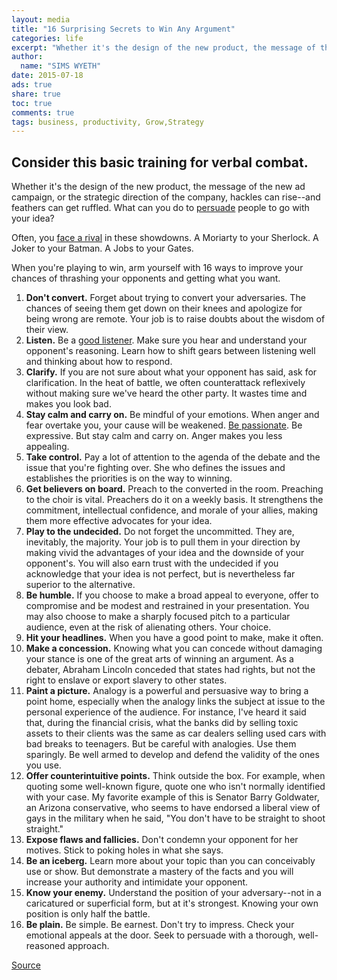 ```yaml
---
layout: media
title: "16 Surprising Secrets to Win Any Argument"
categories: life
excerpt: "Whether it's the design of the new product, the message of the new ad campaign, or the strategic direction of the company, hackles can rise--and feathers can get ruffled. What can you do to [persuade][1] people to go with your idea?"
author: 
  name: "SIMS WYETH"
date: 2015-07-18
ads: true
share: true
toc: true
comments: true
tags: business, productivity, Grow,Strategy
---
```

## Consider this basic training for verbal combat.

Whether it's the design of the new product, the message of the new ad campaign, or the strategic direction of the company, hackles can rise--and feathers can get ruffled. What can you do to [persuade][1] people to go with your idea?

Often, you [face a rival][2] in these showdowns. A Moriarty to your Sherlock. A Joker to your Batman. A Jobs to your Gates.

When you're playing to win, arm yourself with 16 ways to improve your chances of thrashing your opponents and getting what you want.

1. **Don't convert.** Forget about trying to convert your adversaries. The chances of seeing them get down on their knees and apologize for being wrong are remote. Your job is to raise doubts about the wisdom of their view.
2. **Listen.** Be a [good listener][3]. Make sure you hear and understand your opponent's reasoning. Learn how to shift gears between listening well and thinking about how to respond.
3. **Clarify.** If you are not sure about what your opponent has said, ask for clarification. In the heat of battle, we often counterattack reflexively without making sure we've heard the other party. It wastes time and makes you look bad.
4. **Stay calm and carry on.** Be mindful of your emotions. When anger and fear overtake you, your cause will be weakened. [Be passionate][4]. Be expressive. But stay calm and carry on. Anger makes you less appealing.
5. **Take control.** Pay a lot of attention to the agenda of the debate and the issue that you're fighting over. She who defines the issues and establishes the priorities is on the way to winning.
6. **Get believers on board.** Preach to the converted in the room. Preaching to the choir is vital. Preachers do it on a weekly basis. It strengthens the commitment, intellectual confidence, and morale of your allies, making them more effective advocates for your idea.
7. **Play to the undecided.** Do not forget the uncommitted. They are, inevitably, the majority. Your job is to pull them in your direction by making vivid the advantages of your idea and the downside of your opponent's. You will also earn trust with the undecided if you acknowledge that your idea is not perfect, but is nevertheless far superior to the alternative.
8. **Be humble.** If you choose to make a broad appeal to everyone, offer to compromise and be modest and restrained in your presentation. You may also choose to make a sharply focused pitch to a particular audience, even at the risk of alienating others. Your choice.
9. **Hit your headlines.** When you have a good point to make, make it often.
10. **Make a concession.** Knowing what you can concede without damaging your stance is one of the great arts of winning an argument. As a debater, Abraham Lincoln conceded that states had rights, but not the right to enslave or export slavery to other states.
11. **Paint a picture.** Analogy is a powerful and persuasive way to bring a point home, especially when the analogy links the subject at issue to the personal experience of the audience. For instance, I've heard it said that, during the financial crisis, what the banks did by selling toxic assets to their clients was the same as car dealers selling used cars with bad breaks to teenagers. But be careful with analogies. Use them sparingly. Be well armed to develop and defend the validity of the ones you use.
12. **Offer counterintuitive points.** Think outside the box. For example, when quoting some well-known figure, quote one who isn't normally identified with your case. My favorite example of this is Senator Barry Goldwater, an Arizona conservative, who seems to have endorsed a liberal view of gays in the military when he said, "You don't have to be straight to shoot straight."
13. **Expose flaws and fallicies.** Don't condemn your opponent for her motives. Stick to poking holes in what she says.
14. **Be an iceberg.** Learn more about your topic than you can conceivably use or show. But demonstrate a mastery of the facts and you will increase your authority and intimidate your opponent.
15. **Know your enemy.** Understand the position of your adversary--not in a caricatured or superficial form, but at it's strongest. Knowing your own position is only half the battle.
16. **Be plain.** Be simple. Be earnest. Don't try to impress. Check your emotional appeals at the door. Seek to persuade with a thorough, well-reasoned approach.


[Source](http://www.inc.com/sims-wyeth/basic-training-for-verbal-combat.html "Permalink to 16 Surprising Secrets to Win Any Argument")

[1]: http://www.inc.com/sims-wyeth/4-ways-be-more-persuasive.html
[2]: http://www.inc.com/sims-wyeth/how-to-conquer-3-classic-public-speaking-challenges.html
[3]: http://www.inc.com/sims-wyeth/to-be-better-speaker-be-better-listener.html
[4]: http://www.simswyeth.com/20140520-find-passion-persuasive/
